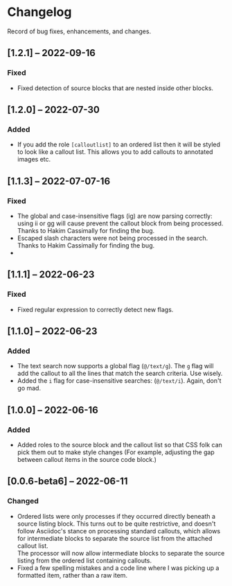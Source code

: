 # Changelog

Record of bug fixes, enhancements, and changes.

## [1.2.1] – 2022-09-16

### Fixed
- Fixed detection of source blocks that are nested inside other blocks.

## [1.2.0] – 2022-07-30

### Added
- If you add the role `[calloutlist]` to an ordered list then it will be styled to look like a callout list. This allows you to add callouts to annotated images etc.

## [1.1.3] – 2022-07-07-16

### Fixed

- The global and case-insensitive flags (ig) are now parsing correctly: using ii or gg will cause prevent the callout block from being processed. Thanks to Hakim Cassimally for finding the bug.
- Escaped slash characters were not being processed in the search.  Thanks to Hakim Cassimally for finding the bug.
- 
## [1.1.1] – 2022-06-23

### Fixed
- Fixed regular expression to correctly detect new flags.

## [1.1.0] – 2022-06-23

### Added
- The text search now supports a global flag (`@/text/g`). The `g` flag will add the callout to all the lines that match the search criteria. Use wisely.
- Added the `i` flag for case-insensitive searches: (`@/text/i`). Again, don't go mad.

## [1.0.0] – 2022-06-16

### Added
- Added roles to the source block and the callout list so that CSS folk can pick them out to make style changes (For example, adjusting the gap between callout items in the source code block.)

## [0.0.6-beta6] – 2022-06-11

### Changed
- Ordered lists were only processes if they occurred directly beneath a source listing block. This turns out to be quite restrictive, and doesn't follow Asciidoc's stance on processing standard callouts, which allows for intermediate blocks to separate the source list from the attached callout list.\
The processor will now allow intermediate blocks to separate the source listing from the ordered list containing callouts.
- Fixed  a few spelling mistakes and a code line where I was picking up a formatted item, rather than a raw item.

